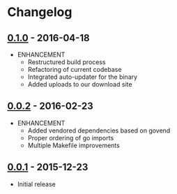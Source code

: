 # Changelog

## [0.1.0](https://github.com/webhippie/mygithub/releases/tag/v0.1.0) - 2016-04-18

* ENHANCEMENT
  * Restructured build process
  * Refactoring of current codebase
  * Integrated auto-updater for the binary
  * Added uploads to our download site

## [0.0.2](https://github.com/webhippie/mygithub/releases/tag/v0.0.2) - 2016-02-23

* ENHANCEMENT
  * Added vendored dependencies based on govend
  * Proper ordering of go imports
  * Multiple Makefile improvements

## [0.0.1](https://github.com/webhippie/mygithub/releases/tag/v0.0.1) - 2015-12-23

* Initial release
